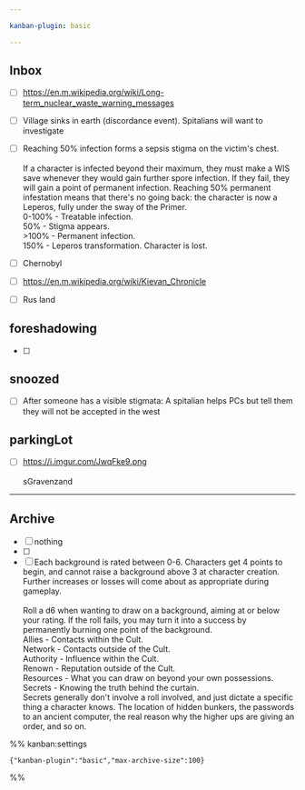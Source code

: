 ```yaml
---

kanban-plugin: basic

---
```


## Inbox

- [ ] https://en.m.wikipedia.org/wiki/Long-term_nuclear_waste_warning_messages
- [ ] Village sinks in earth (discordance event). Spitalians will want to investigate
- [ ] Reaching 50% infection forms a sepsis stigma on the victim's chest.<br><br>If a character is infected beyond their maximum, they must make a WIS save whenever they would gain further spore infection. If they fail, they will gain a point of permanent infection. Reaching 50% permanent infestation means that there's no going back: the character is now a Leperos, fully under the sway of the Primer.<br>0-100% - Treatable infection.<br>50% -  Stigma appears.<br>>100% - Permanent infection.<br>150% - Leperos transformation. Character is lost.
- [ ] Chernobyl
- [ ] https://en.m.wikipedia.org/wiki/Kievan_Chronicle
- [ ] Rus land


## foreshadowing

- [ ] 


## snoozed

- [ ] After someone has a visible stigmata: A spitalian helps PCs but tell them they will not be accepted in the west


## parkingLot

- [ ] https://i.imgur.com/JwqFke9.png<br><br>sGravenzand


***

## Archive

- [ ] nothing
- [ ] 
- [ ] Each background is rated between 0-6. Characters get 4 points to begin, and cannot raise a background above 3 at character creation. Further increases or losses will come about as appropriate during gameplay.<br><br>Roll a d6 when wanting to draw on a background, aiming at or below your rating. If the roll fails, you may turn it into a success by permanently burning one point of the background.<br>Allies - Contacts within the Cult.<br>Network - Contacts outside of the Cult.<br>Authority - Influence within the Cult.<br>Renown - Reputation outside of the Cult.<br>Resources - What you can draw on beyond your own possessions.<br>Secrets - Knowing the truth behind the curtain.<br>Secrets generally don't involve a roll involved, and just dictate a specific thing a character knows. The location of hidden bunkers, the passwords to an ancient computer, the real reason why the higher ups are giving an order, and so on.

%% kanban:settings
```
{"kanban-plugin":"basic","max-archive-size":100}
```
%%